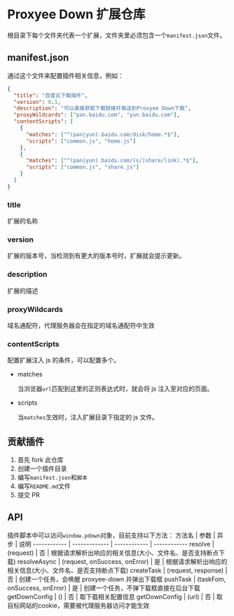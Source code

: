 # Proxyee Down 扩展仓库

根目录下每个文件夹代表一个扩展，文件夹里必须包含一个`manifest.json`文件。

## manifest.json

通过这个文件来配置插件相关信息，例如：

```json
{
  "title": "百度云下载插件",
  "version": 0.1,
  "description": "可以直接获取下载链接并推送到Proxyee Down下载",
  "proxyWildcards": ["pan.baidu.com", "yun.baidu.com"],
  "contentScripts": [
    {
      "matches": ["^(pan|yun).baidu.com/disk/home.*$"],
      "scripts": ["common.js", "home.js"]
    },
    {
      "matches": ["^(pan|yun).baidu.com/(s/|share/link).*$"],
      "scripts": ["common.js", "share.js"]
    }
  ]
}
```

### title

扩展的名称

### version

扩展的版本号，当检测到有更大的版本号时，扩展就会提示更新。

### description

扩展的描述

### proxyWildcards

域名通配符，代理服务器会在指定的域名通配符中生效

### contentScripts

配置扩展注入 js 的条件，可以配置多个。

- matches

  当浏览器`url`匹配到这里的正则表达式时，就会将 js 注入至对应的页面。

- scripts

  当`matches`生效时，注入扩展目录下指定的 js 文件。

## 贡献插件

1. 首先 fork 此仓库
2. 创建一个插件目录
3. 编写`manifest.json`和`脚本`
4. 编写`README.md`文件
5. 提交 PR

## API

插件脚本中可以访问`window.pdown`对象，目前支持以下方法：
方法名 | 参数 | 异步 | 说明
------------ | ------------- | ------------ | ------------
resolve | (request) | 否 | 根据请求解析出响应的相关信息(大小、文件名、是否支持断点下载)
resolveAsync | (request, onSuccess, onError) | 是 | 根据请求解析出响应的相关信息(大小、文件名、是否支持断点下载)
createTask | (request, response) | 否 | 创建一个任务，会唤醒 proxyee-down 并弹出下载框
pushTask | (taskFom, onSuccess, onError) | 是 | 创建一个任务，不弹下载框直接在后台下载
getDownConfig | () | 否 | 取下载相关配置信息
getDownConfig | (url) | 否 | 取目标网站的cookie，需要被代理服务器访问才能生效
